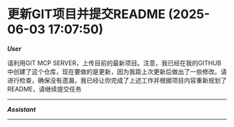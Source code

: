 <!-- Generated by SpecStory -->

# 更新GIT项目并提交README (2025-06-03 17:07:50)

_**User**_

请利用GIT MCP SERVER，上传目前的最新项目。注意，我已经在我的GITHUB中创建了这个仓库，现在要做的是更新，因为我距上次更新后做出了一些修改。请进行检查，确保没有遗漏，我已经让你完成了上述工作并根据项目内容重新规划了README，请继续提交任务

---

_**Assistant**_



---

